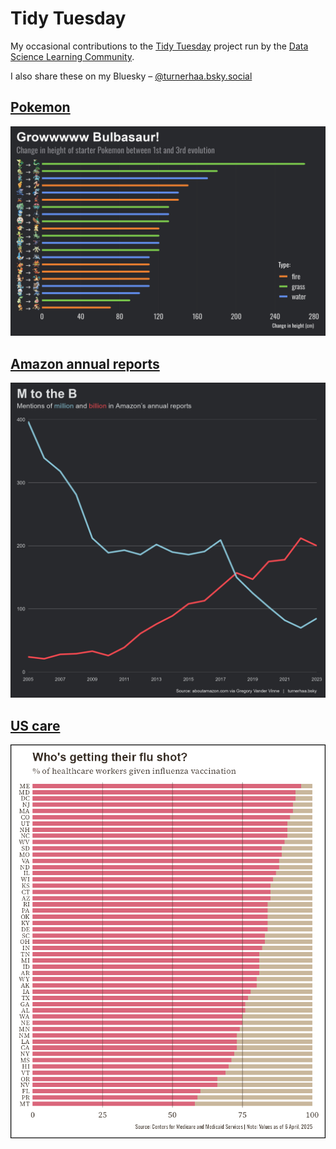 # Tidy Tuesday
My occasional contributions to the [Tidy Tuesday](https://github.com/rfordatascience/tidytuesday) project run by the [Data Science Learning Community](https://dslc.io/). 

I also share these on my Bluesky – [‪@turnerhaa.bsky.social](https://bsky.app/profile/turnerhaa.bsky.social)‬


## [Pokemon](https://github.com/TurnerHaa/tidy-tuesday/blob/main/2025-04-01_Pokemon)
![Pokemon plot](https://github.com/TurnerHaa/tidy-tuesday/blob/main/2025-04-01_Pokemon/Pokemon.png)

## [Amazon annual reports](https://github.com/TurnerHaa/tidy-tuesday/blob/main/2025-03-25_Amazon_annual_reports)
![Amazon reports plot](https://github.com/TurnerHaa/tidy-tuesday/blob/main/2025-03-25_Amazon_annual_reports/2025-03-25_Amazon_annual_reports.png)

## [US care](https://github.com/TurnerHaa/tidy-tuesday/blob/main/2025-04-08_US_care)
![US care plot](https://github.com/TurnerHaa/tidy-tuesday/blob/main/2025-04-08_US_care/US_care.png)